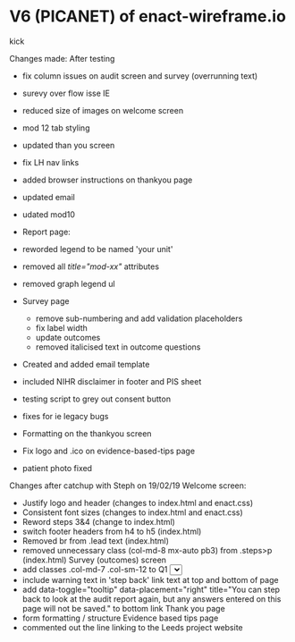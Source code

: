 # V6 (PICANET) of enact-wireframe.io

kick 

Changes made:
After testing
- fix column issues on audit screen and survey (overrunning text)
- surevy over flow isse IE
- reduced size of images on welcome screen
- mod 12 tab styling
- updated than you screen
- fix LH nav links
- added browser instructions on thankyou page
- updated email

- udated mod10
-  Report page:
  - reworded legend to be named 'your unit'
  
  - removed all _title="mod-xx"_ attributes
  - removed graph legend ul
- Survey page
  - remove sub-numbering and add validation placeholders
  - fix label width
  - update outcomes
  - removed italicised text in outcome questions
- Created and added email template
- included NIHR disclaimer in footer and PIS sheet
- testing script to grey out consent button
- fixes for ie legacy bugs
- Formatting on the thankyou screen
- Fix logo and .ico on evidence-based-tips page
- patient photo fixed

Changes after catchup with Steph on 19/02/19
Welcome screen:
- Justify logo and header (changes to index.html and enact.css)
- Consistent font sizes (changes to index.html and enact.css)
- Reword steps 3&4 (change to index.html)
- switch footer headers from h4 to h5 (index.html)
- Removed br from .lead text (index.html)
- removed unnecessary class (col-md-8 mx-auto pb3) from .steps>p (index.html)
Survey (outcomes) screen
- add  classes .col-md-7 .col-sm-12 to Q1 <select>
- include warning text in 'step back' link text at top and bottom of page 
- add data-toggle="tooltip" data-placement="right" title="You can step back to look at the audit report again, but any answers entered on this page will not be saved." to bottom link
Thank you page
- form formatting / structure
Evidence based tips page
- commented out the line linking to the Leeds project website
  


